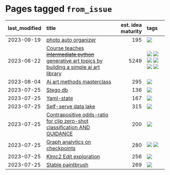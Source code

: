 # Pages tagged `from_issue`

|last_modified|title|est. idea maturity|tags
|:---|:---|---:|:---|
|2023-09-19|[photo auto organizer](../photo_auto_organizer_.md)|195|[![](https://img.shields.io/badge/tag-from_issue-869bd0)](../tags/from_issue.md)|
|2023-08-22|[Course teaches ~~intermediate python~~ generative art topics by building a simple ai art library](../Course_teaches_basic_python_by_building_a_simple_ai_art_library.md)|5249|[![](https://img.shields.io/badge/tag-curriculum-82d6e)](../tags/curriculum.md) [![](https://img.shields.io/badge/tag-education-752fd7)](../tags/education.md) [![](https://img.shields.io/badge/tag-from_issue-869bd0)](../tags/from_issue.md) [![](https://img.shields.io/badge/tag-public_good-c4fb38)](../tags/public_good.md) [![](https://img.shields.io/badge/tag-publication-1614f8)](../tags/publication.md) [![](https://img.shields.io/badge/tag-wip-48fb29)](../tags/wip.md)|
|2023-08-04|[Ai art methods masterclass](../Ai_art_methods_masterclass.md)|295|[![](https://img.shields.io/badge/tag-from_issue-869bd0)](../tags/from_issue.md)|
|2023-07-25|[Stego db](../Stego_db.md)|136|[![](https://img.shields.io/badge/tag-from_issue-869bd0)](../tags/from_issue.md)|
|2023-07-25|[Yaml-state](../Yaml-state.md)|167|[![](https://img.shields.io/badge/tag-from_issue-869bd0)](../tags/from_issue.md)|
|2023-07-25|[Self-serve data lake](../Self-serve_data_lake.md)|315|[![](https://img.shields.io/badge/tag-from_issue-869bd0)](../tags/from_issue.md)|
|2023-07-25|[Contrapositive odds-ratio for clip zero-shot classification AND GUIDANCE](../Contrapositive_odds-ratio_for_clip_zero-shot_classification_AND_GUIDANCE.md)|200|[![](https://img.shields.io/badge/tag-from_issue-869bd0)](../tags/from_issue.md)|
|2023-07-25|[Graph analytics on checkpoints](../Graph_analytics_on_checkpoints.md)|280|[![](https://img.shields.io/badge/tag-from_issue-869bd0)](../tags/from_issue.md) [![](https://img.shields.io/badge/tag-test-7c795e)](../tags/test.md)|
|2023-07-25|[Klmc2 Edit exploration](../Klmc2_Edit_exploration.md)|256|[![](https://img.shields.io/badge/tag-from_issue-869bd0)](../tags/from_issue.md)|
|2023-07-25|[Stable paintbrush](../Stable_paintbrush.md)|269|[![](https://img.shields.io/badge/tag-from_issue-869bd0)](../tags/from_issue.md)|
